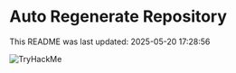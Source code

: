 # Auto Regenerate Repository

This README was last updated: 2025-05-20 17:28:56

 ![TryHackMe](https://tryhackme.com/badge/533634)